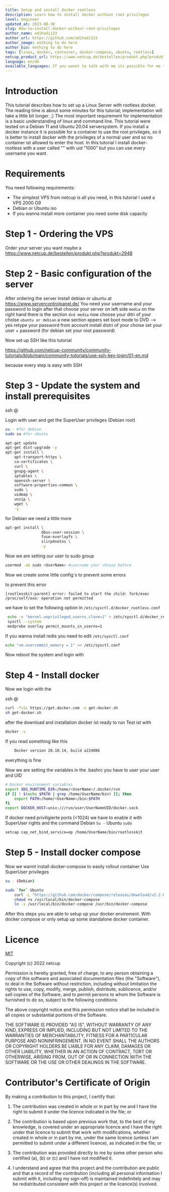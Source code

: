 ```yaml
---
title: Setup and install docker rootless
description: Learn how to install docker without root privileges
level: beginner
updated_at: 2023-08-30
slug: How-to-install-docker-withour-root-privileges
author_name: adihadi123
author_url: https://github.com/adihadi123
author_image: nothing to do here
author_bio: nothing to do here
tags: [linux, docker, container, docker-compose, ubuntu, rootless] 
netcup_product_url: https://www.netcup.de/bestellen/produkt.php?produkt=2963
language: en/de
available_languages: If you wannt to talk with me its possible for me to talk english but german is my native language
---
```



# Introduction

This tutorial describes how to set up a Linux Server with rootless docker. 
The reading time is about some minutes for this tutorial; implementation will take a little bit longer. ;)
The most important requirement for implementation is a basic understanding of linux and command line. This tutorial were tested on a Debian 11 and Ubuntu 20.04 serversystem.
If you install a docker instance it is possible for a container to use the root privileges, so it is better to install docker with the privileges of a normal user and so no container ist allowed to enter the host.
In this tutorial I install docker-rootless with a user called "<UserName>" with uid "1000" but you can use every username you want.

# Requirements

You need following requirements:

* The simplest VPS from netcup is all you need, in this tutorial I used a VPS 2000 G9
* Debian or Ubuntu iso
* If you wanna install more container you need some disk capacity

# Step 1 - Ordering the VPS

Order your server you want maybe a https://www.netcup.de/bestellen/produkt.php?produkt=2948

# Step 2 - Basic configuration of the server

After ordering the server install debian or ubuntu at https://www.servercontrolpanel.de/
You need your username and your password to login
after that choose your server 
on left side `media`
on the right hand there is the section `dvd media`
now choose your ditri of your choise `ubuntu or debian`
a new section appers
set boot mode to DVD  --> yes
retype your password from account
install distri of your choise set your user + password (for debian set your root password)

Now set up SSH like this tutorial

https://github.com/netcup-community/community-tutorials/blob/main/community-tutorials/use-ssh-key-login/01-en.md

because every step is easy with SSH

# Step 3 - Update the system and install prerequisites

ssh <UserName>@<YourServer>

Login with user
and get the SuperUser privileges (Debian root)

```bash
su - #for debian
sudo su #for ubuntu

apt-get update
apt-get dist-upgrade -y
apt-get install \
    apt-transport-https \
    ca-certificates \
    curl \
    gnupg-agent \
    iptables \
    openssh-server \
    software-properties-common \
    sudo \
    uidmap \
    unzip \
    wget \
    -y
```
for Debian we need a little more

```bash
apt-get install \
                dbus-user-session \
                fuse-overlayfs \
                slirp4netns \
                -y
```
Now we are setting our user to sudo group

```bash
usermod -aG sudo <UserName> #username your choose before
```
Now we create some little config´s to prevent some errors 

to prevent this error 

    [rootlesskit:parent] error: failed to start the child: fork/exec /proc/self/exe: operation not permitted

we have to set the following option in `/etc/sysctl.d/docker_rootless.conf`

```bash
 echo -e "kernel.unprivileged_userns_clone=1" > /etc/sysctl.d/docker_rootless.conf
 sysctl --system
 modprobe overlay permit_mounts_in_userns=1
```

If you wanna install redis you need to edit `/etc/sysctl.conf`

```bash
echo "vm.overcommit_memory = 1" >> /etc/sysctl.conf
```

Now reboot the system and login with <UserName>

# Step 4 - Install docker 
Now we login with the <Username> 

ssh <UserName>@<YourServer>

```bash
curl -fsSL https://get.docker.com -o get-docker.sh
sh get-docker.sh
```
after the download and installation docker ist ready to run
Test ist with

```bash
docker -v
```
If you read something like this 

```bash
    Docker version 20.10.14, build a224086
```
everything is fine

Now we are setting the variables in the .bashrc you have to user your user and UID
```bash
# Docker environment variables
export XDG_RUNTIME_DIR=/home/<UserName>/.docker/run
if [[ ! $(echo $PATH | grep /home/UserName/bin) ]]; then
    export PATH=/home/<UserName>/bin:$PATH
fi
export DOCKER_HOST=unix:///run/user/UserNameUID/docker.sock
```
If docker need priviligierte ports (<1024) we have to enable it with SuperUser rights and the command
Debian `Su -`
Ubuntu `sudo`
```bash
setcap cap_net_bind_service=ep /home/UserName/bin/rootlesskit
```
# Step 5 - Install docker compose

Now we wannt install docker-compose to easily rollout container 
Use SuperUser privileges
```bash
su - (Debian)

sudo `for` Ubuntu
    curl -L "https://github.com/docker/compose/releases/download/v2.2.6/docker-compose-$(uname -s)-$(uname -m)" -o /usr/local/bin/docker-compose
    chmod +x /usr/local/bin/docker-compose
    ln -s /usr/local/bin/docker-compose /usr/bin/docker-compose
```

After this steps you are able to setup up your docker enviroment. With docker compose or only setup up some standalone docker container.

# Licence
[MIT](https://github.com/netcup-community/community-tutorials/blob/main/LICENSE)

Copyright (c) 2022 netcup

Permission is hereby granted, free of charge, to any person obtaining a copy of this software and associated documentation files (the "Software"), to deal in the Software without restriction, including without limitation the rights to use, copy, modify, merge, publish, distribute, sublicence, and/or sell copies of the Software, and to permit persons to whom the Software is furnished to do so, subject to the following conditions:

The above copyright notice and this permission notice shall be included in all copies or substantial portions of the Software.

THE SOFTWARE IS PROVIDED "AS IS", WITHOUT WARRANTY OF ANY KIND, EXPRESS OR IMPLIED, INCLUDING BUT NOT LIMITED TO THE WARRANTIES OF MERCHANTABILITY, FITNESS FOR A PARTICULAR PURPOSE AND NONINFRINGEMENT. IN NO EVENT SHALL THE AUTHORS OR COPYRIGHT HOLDERS BE LIABLE FOR ANY CLAIM, DAMAGES OR OTHER LIABILITY, WHETHER IN AN ACTION OF CONTRACT, TORT OR OTHERWISE, ARISING FROM, OUT OF OR IN CONNECTION WITH THE SOFTWARE OR THE USE OR OTHER DEALINGS IN THE SOFTWARE.

# Contributor's Certificate of Origin
By making a contribution to this project, I certify that:

 1) The contribution was created in whole or in part by me and I have the right to submit it under the licence indicated in the file; or

 2) The contribution is based upon previous work that, to the best of my knowledge, is covered under an appropriate licence and I have the right under that licence to submit that work with modifications, whether created in whole or in part by me, under the same licence (unless I am permitted to submit under a different licence), as indicated in the file; or

 3) The contribution was provided directly to me by some other person who certified (a), (b) or (c) and I have not modified it.

 4) I understand and agree that this project and the contribution are public and that a record of the contribution (including all personal information I submit with it, including my sign-off) is maintained indefinitely and may be redistributed consistent with this project or the licence(s) involved.